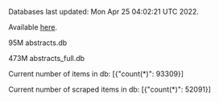 Databases last updated: Mon Apr 25 04:02:21 UTC 2022. 

Available [here](https://github.com/cbeauhilton/ash-db/releases).


95M	abstracts.db

473M	abstracts_full.db

Current number of items in db:
[{"count(*)": 93309}]

Current number of scraped items in db:
[{"count(*)": 52091}]
